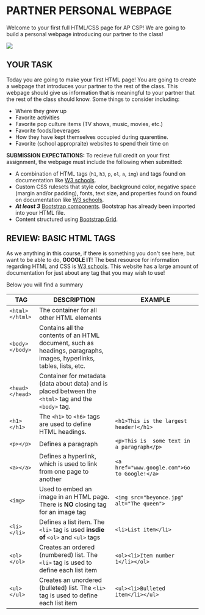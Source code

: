 PARTNER PERSONAL WEBPAGE
=================

Welcome to your first full HTML/CSS page for AP CSP! We are going to build a personal webpage introducing our partner to the class!  

![](https://media.giphy.com/media/xUySTIOsf7QxHx1gk0/giphy.gif)  

YOUR TASK
------------
Today you are going to make your first HTML page! You are going to create a webpage that introduces your partner to the rest of the class. This webpage should give us information that is meaningful to your partner that the rest of the class should know. Some things to consider including:
- Where they grew up
- Favorite activities
- Favorite pop culture items (TV shows, music, movies, etc.)
- Favorite foods/beverages
- How they have kept themselves occupied during quarentine.
- Favorite (school appropraite) websites to spend their time on

**SUBMISSION EXPECTATIONS:** To recieve full credit on your first assignment, the webpage must include the following when submitted:
- A combination of HTML tags (`h1`, `h3`, `p`, `ol`, `a`, `img`) and tags found on documentation like [W3 schools](https://www.w3schools.com/tags/default.asp).
- Custom CSS rulesets that style color, background color, negative space (margin and/or padding), fonts, text size, and properties found on found on documentation like [W3 schools](https://www.w3schools.com/cssref/default.asp).
- ***At least 3*** [Bootstrap components](https://getbootstrap.com/docs/5.1/getting-started/introduction/). Bootstrap has already been imported into your HTML file.
- Content structured using [Bootstrap Grid](https://getbootstrap.com/docs/5.0/layout/grid/).

REVIEW: BASIC HTML TAGS 
-------------------
As we anything in this course, if there is something you don't see here, but want to be able to do, **GOOGLE IT**! The best resource for information regarding HTML and CSS is [W3 schools](http://w3schools.com/). This website has a large amount of documentation for just about any tag that you may wish to use!

Below you will find a summary 

TAG | DESCRIPTION| EXAMPLE
------------ | ------------- | -------------
`<html></html>` | The container for all other HTML elements | 
`<body></body>` | Contains all the contents of an HTML document, such as headings, paragraphs, images, hyperlinks, tables, lists, etc.| 
`<head></head>` | Container for metadata (data about data) and is placed between the `<html>` tag and the `<body>` tag.|
`<h1></h1>` | The `<h1>` to `<h6>` tags are used to define HTML headings. | `<h1>This is the largest header!</h1>`
`<p></p>` | Defines a paragraph | `<p>This is  some text in a paragraph</p>`
`<a></a>` | Defines a hyperlink, which is used to link from one page to another | `<a href="www.google.com">Go to Google!</a>`
`<img>` | Used to embed an image in an HTML page. There is **NO** closing tag for an image tag| `<img src="beyonce.jpg" alt="The queen">`
`<li></li>` | Defines a list item. The `<li>` tag is used **insdie of** `<ol>` and `<ul>` tags| `<li>List item</li>`
`<ol></ol>` | Creates an ordered (numbered) list. The `<li>` tag is used to define each list item| `<ol><li>Item number 1</li></ol>`
`<ul></ul>` | Creates an unordered (bulleted) list. The `<li>` tag is used to define each list item| `<ul><li>Bulleted item</li></ul>`
